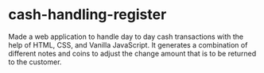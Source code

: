 # cash-handling-register
Made a web application to handle day to day cash transactions with the help of HTML, CSS, and Vanilla JavaScript. 
It generates a combination of different notes and coins to adjust the change amount that is to be returned to the customer.

